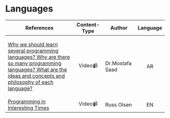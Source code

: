 # Languages

>

| References                                                                                                                                                                                                                |     Content-Type     | Author          | Language |
| ------------------------------------------------------------------------------------------------------------------------------------------------------------------------------------------------------------------------- | :------------------: | --------------- | :------: |
| <p></p><p><a href="https://youtu.be/Axw2OdchNnI">Why we should learn several programming languages? Why are there so many programming languages? What are the ideas and concepts and philosophy of each language?</a></p> | Video:video_camera:  | Dr.Mostafa Saad |    AR    |
| [Programming in Interesting Times](https://www.youtube.com/watch?v=g3lnH4x7pHg)                                                                                                                                           | Video:video_camera:  | Russ Olsen      |    EN    |



